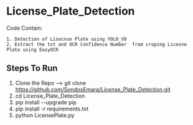 # License_Plate_Detection

<div> 
    Code Contain:
    
    1. Detection of Lisecnse Plate using YOLO_V8 
    2. Extract the txt and OCR Confidence Number  from croping Licesne Plate using EasyOCR 
</div>


<h2>Steps To Run</h2>
<p> 
  
  1. Clone the Repo -->  git clone https://github.com/SondosEmara/License_Plate_Detection.git
  2. cd License_Plate_Detection
  3. pip install --upgrade pip
  4. pip install -r requirements.txt
  5. python LicensePlate.py
     
</p>

